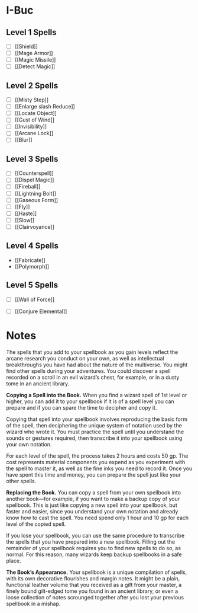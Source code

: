 # I-Buc

## Level 1 Spells

- [ ] [[Shield]]
- [ ] [[Mage Armor]]
- [ ] [[Magic Missile]]
- [ ] [[Detect Magic]]

## Level 2 Spells
- [ ] [[Misty Step]]
- [ ] [[Enlarge slash Reduce]]
- [ ] [[Locate Object]]
- [ ] [[Gust of Wind]]
- [ ] [[Invisibility]]
- [ ] [[Arcane Lock]]
- [ ] [[Blur]]

## Level 3 Spells
- [ ] [[Counterspell]]
- [ ] [[Dispel Magic]]
- [ ] [[Fireball]]
- [ ] [[Lightning Bolt]]
- [ ] [[Gaseous Form]]
- [ ] [[Fly]]
- [ ] [[Haste]]
- [ ] [[Slow]]
- [ ] [[Clairvoyance]]

## Level 4 Spells
- [[Fabricate]]
- [[Polymorph]]

## Level 5 Spells
- [ ] [[Wall of Force]]
- [ ] [[Conjure Elemental]]


# Notes

The spells that you add to your spellbook as you gain levels reflect the arcane research you conduct on your own, as well as intellectual breakthroughs you have had about the nature of the multiverse. You might find other spells during your adventures. You could discover a spell recorded on a scroll in an evil wizard’s chest, for example, or in a dusty tome in an ancient library.

**Copying a Spell into the Book.** When you find a wizard spell of 1st level or higher, you can add it to your spellbook if it is of a spell level you can prepare and if you can spare the time to decipher and copy it.

Copying that spell into your spellbook involves reproducing the basic form of the spell, then deciphering the unique system of notation used by the wizard who wrote it. You must practice the spell until you understand the sounds or gestures required, then transcribe it into your spellbook using your own notation.

For each level of the spell, the process takes 2 hours and costs 50 gp. The cost represents material components you expend as you experiment with the spell to master it, as well as the fine inks you need to record it. Once you have spent this time and money, you can prepare the spell just like your other spells.

**Replacing the Book.** You can copy a spell from your own spellbook into another book—for example, if you want to make a backup copy of your spellbook. This is just like copying a new spell into your spellbook, but faster and easier, since you understand your own notation and already know how to cast the spell. You need spend only 1 hour and 10 gp for each level of the copied spell.

If you lose your spellbook, you can use the same procedure to transcribe the spells that you have prepared into a new spellbook. Filling out the remainder of your spellbook requires you to find new spells to do so, as normal. For this reason, many wizards keep backup spellbooks in a safe place.

**The Book’s Appearance.** Your spellbook is a unique compilation of spells, with its own decorative flourishes and margin notes. It might be a plain, functional leather volume that you received as a gift from your master, a finely bound gilt-edged tome you found in an ancient library, or even a loose collection of notes scrounged together after you lost your previous spellbook in a mishap.